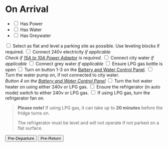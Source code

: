 ﻿<link href="../styles/custom.css" rel="stylesheet" />
<script src="https://code.jquery.com/jquery-3.6.0.min.js"></script>
<script type="text/javascript">
    $(function(){
        $('.checkboxToggle').each(function(i, el){
            var checkboxToggle = $(this);
            var checkboxTarget = $(this).data('target');
            checkboxToggle.on('change', function(e){
                $('label.'+ checkboxTarget).css('display', (checkboxToggle.prop('checked') ? 'block' : 'none'));
            });
            $('label.'+checkboxTarget).css({ display: 'none'}); // initial hide
        });        
    });
</script>

# On Arrival

- <label><input type="checkbox" id="powerToggle" class="checkboxToggle" data-target="power" /> Has Power</label>
- <label><input type="checkbox" id="waterToggle" class="checkboxToggle" data-target="water" /> Has Water</label>
- <label><input type="checkbox" id="greywaterToggle" class="checkboxToggle" data-target="greywater" /> Has Greywater</label>

<label for="parking"><input type="checkbox" id="parking"/> Select as flat and level a parking site as possible. Use leveling blocks if
required.</label>
<label for="power" class="power"><input type="checkbox" id="power" /> Connect 240v electricity *if applicable*<br />
*Check if [15A to 10A Power Adaptor](../guides/power-adaptor.md) is required.*</label>
<label for="city-water" class="water"><input type="checkbox" id="city-water" /> Connect city water *if applicable*</label>
<label for="grey-water" class="greywater"><input type="checkbox" id="grey-water" /> Connect grey water *if applicable*</label>
<label for="lpg"><input type="checkbox" id="lpg"/> Ensure LPG gas bottle is open</label>
<label for="control-panel"><input type="checkbox" id="control-panel"/> Turn on button 1-3 on the [Battery and Water Control Panel](../guides/control-panel.md).</label>
<label for="water-pump"><input type="checkbox" id="water-pump"/> Turn the water pump on, if not connected to city water.<br/>
*Button 4 on the [Battery and Water Control Panel](../guides/control-panel.md)*
</label>
<label for="water-heater"><input type="checkbox" id="water-heater"/> Turn the hot water heater on using either 240v or LPG gas.</label>
<label for="refrigerator"><input type="checkbox" id="refrigerator"/> Ensure the refrigerator (in auto mode) switch to either 240v or LPG gas.</label>
<label for="lpg-level"><input type="checkbox" id="lpg-level"/> If using LPG gas, turn the refrigerator fan on.</label>

> **Please note!** If using LPG gas, it can take up to **20 minutes** before the fridge turns on. 
>
> The refrigerator must be level and will not operate if not parked on a flat surface.


<a href="pre-departure.html"><button class="nav-button"><i class="arrow arrow-left"></i> Pre-Departure</button></a>
<a href="pre-return.html" class="right"><button class="nav-button">Pre-Return <i class="arrow arrow-right"></i></button></a>